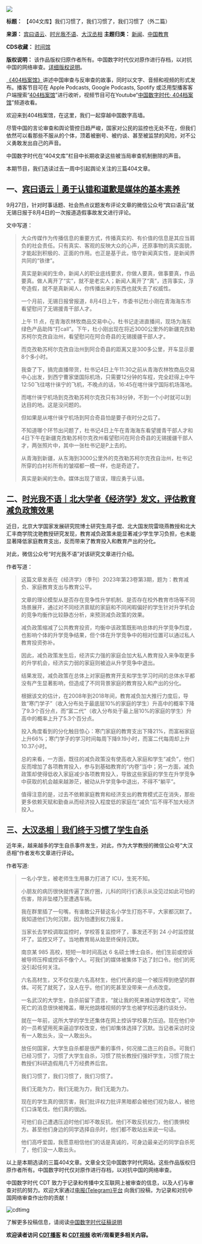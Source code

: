 ![](https://chinadigitaltimes.net/chinese/files/2023/09/4023.png)







**标题：** 【404文库】我们习惯了，我们习惯了，我们习惯了（外二篇）  

**来源：** [宾曰语云](https://chinadigitaltimes.net/space/宾曰语云)、[时光我不语](https://chinadigitaltimes.net/space/时光我不语)、[大汉丞相](https://chinadigitaltimes.net/space/大汉丞相)
**主题归类：** [新闻](https://chinadigitaltimes.net/space/新闻)、[中国教育](https://chinadigitaltimes.net/space/中国教育)   

**CDS收藏：** [时间馆](https://chinadigitaltimes.net/space/%E6%97%B6%E9%97%B4%E9%A6%86)  

**版权说明：** 该作品版权归原作者所有。中国数字时代仅对原作进行存档，以对抗中国的网络审查。[详细版权说明](https://chinadigitaltimes.net/chinese/copyright)。




[《404档案馆》](https://chinadigitaltimes.net/chinese/404-archives)讲述中国审查与反审查的故事，同时以文字、音频和视频的形式发布。播客节目可在 Apple Podcasts, Google Podcasts, Spotify 或泛用型播客客户端搜索“[404档案馆](https://open.firstory.me/user/cdt)”进行收听，视频节目可在Youtube“[中国数字时代· 404档案馆](https://www.youtube.com/channel/UCwXewCWwaK1-yec8niJLrqg)”频道收看。


欢迎来到404档案馆，在这里，我们一起穿越中国数字高墙。


尽管中国的言论审查和舆论管控日趋严峻，国家对公民的监控也无处不在，但我们依然可以看那些不服从的个体，顶着被删号、被约谈、甚至被监禁的风险，对不公义勇敢发出自己的声音。


中国数字时代在“404文库”栏目中长期收录这些被当局审查机制删除的声音。


本期节目，我们选读过去一周中引起舆论关注的三篇404文章。


一、[宾曰语云｜勇于认错和道歉是媒体的基本素养](https://chinadigitaltimes.net/chinese/700403.html)
---------------------------------------------------------------------------



9月27日，针对时事话题、社会热点议题发布评论文章的微信公众号“宾曰语云”就无锡日报于8月4日的一次报道造假事故发文进行评论。


文中写道：



> 
> 大众传媒作为传播信息的重要方式，传播真实的、有价值的信息是其应当肩负的社会责任。只有真实、客观的反映大众的心声，还原事物的真实面貌，才能起到积极的、正面的作用。也正是基于此，恪守新闻真实性，是新闻界共同的“铁律”。
> 
> 
> 真实是新闻的生命，新闻人的职业底线要求，你做人要真，做事要真，作品要真。做人离开了“实”，就不是老实人；新闻人离开了“真”，违背事实，浮夸造假，就不是真新闻人，你传播出来的东西也就失去了权威性。
> 
> 
> 一个月前，无锡日报曾报道，8月4日上午，市委书记杜小刚在青海海东市看望慰问了无锡援青干部人才。
> 
> 
> 上午 11 点，在青海农林牧商品交易中心，杜书记走进直播间，现场为海东绿色产品助阵“打call”。下午，杜小刚出现在将近3000公里外的新疆克孜勒苏柯尔克孜自治州，看望慰问在阿合奇县的无锡援疆干部人才。
> 
> 
> 而克孜勒苏柯尔克孜自治州到阿合奇县的距离又是300多公里，开车显示要8个多小时。
> 
> 
> 我查了下，搞完直播带货，杜书记4日上午11:30之前从青海农林牧商品交易中心出发，到西宁曹家堡国际机场，只需要12分钟的车程，完全赶得上中午12:50飞往喀什徕宁的飞机，不晚点的话，16:45在喀什徕宁国际机场落地。
> 
> 
> 而喀什徕宁机场到克孜勒苏柯尔克孜只有38分钟，不到一个小时就可以到达目的地。这是没问题的。
> 
> 
> 但如果是从喀什徕宁机场到阿合奇县怕是要子夜时分之后了。
> 
> 
> 不知道哪个环节出问题了，杜书记4日上午在青海海东看望援青干部人才和4日下午在新疆克孜勒苏柯尔克孜州看望慰问在阿合奇县的无锡援疆干部人才，两张照片中，其中一张杜书记是P上去的。
> 
> 
> 从青海到新疆，从东海到3000公里外的克孜勒苏柯尔克孜自治州，杜书记所穿的白衬衫所有的皱褶都一模一样，也是奇迹了。
> 
> 
> 真实是新闻的生命。媒体出现了错误，理应勇于认错。
> 
> 
> 


二、[时光我不语｜北大学者《经济学》发文，评估教育减负政策效果](https://chinadigitaltimes.net/chinese/700359.html)
-----------------------------------------------------------------------------------



近日，北京大学国家发展研究院博士研究生周子焜、北大国发院雷晓燕教授和北大汇丰商学院沈艳教授研究发现，教育减负政策未能显著减少学生学习负担，也未能显著降低家庭教育支出，反而带来了教育投入和教育产出的分化。


对此，微信公众号“时光我不语”对该研究文章进行介绍。


作者写道：



> 
> 这篇文章发表在《经济学》（季刊）2023年第23卷第3期，题为：教育减负、家庭教育支出与教育公平。
> 
> 
> 文章的理论模型从是否存在竞争性升学机制、是否存在校外教育市场等不同场景展开，通过对不同经济禀赋的家庭和不同闲暇偏好的学生针对升学机会的竞争均衡作比较静态分析，来预测减负政策的效果。
> 
> 
> 减负政策缩减了公共教育投资，均衡中该政策既影响总体的升学竞争烈度，也影响个体的升学竞争结果，但个体在升学竞争中的相对位置可以通过私人教育投资弥补。
> 
> 
> 因此，减负政策发生后，经济实力强的家庭会加大私人教育投入来争取更多的升学机会，经济实力弱的家庭则被迫从升学竞争中退出。
> 
> 
> 结果发现，减负政策在总体上对家庭教育开支和学生学习时间的总体水平都没有产生显著影响，但造成了不同背景家庭的教育投入和产出的分化。
> 
> 
> 根据该文的估计，在2008年到2018年间，教育减负加大推行力度后，导致“寒门学子”（收入分布处于最底层10%的家庭的学生）升高中的概率下降了9.3个百分点，而“富二代”（收入分布处于最上层10%的家庭的学生）升高中的概率上升了5.3个百分点。
> 
> 
> 投入角度看到的分化触目惊心：寒门家庭的教育支出下降21%，而富裕家庭上升66%；寒门学子的学习时间每周下降9.19小时，而富二代每周却上升10.37小时。
> 
> 
> 总的来看，一方面，既往的减负政策没有使高收入家庭和学生“减负”，他们反而增加了各项教育投入，参与到基础教育的“内卷”当中；另一方面，减负政策却使得低收入家庭减少各项教育投入，导致这些家庭的学生在升学竞争中获取的机会越来越渺茫，被动从升学竞争中退出，不得不“躺平”。
> 
> 
> 值得注意的是，过去不依赖家庭教育和经济支出的教育模式正在消失，那些更多依赖天赋和勤奋从而经济投入程度低的家庭在“减负”后不得不加大经济投入。
> 
> 
> 


三、[大汉丞相｜我们终于习惯了学生自杀](https://chinadigitaltimes.net/chinese/700248.html)
-----------------------------------------------------------------------



近年来，越来越多的学生自杀事件发生，对此，作为大学教授的微信公众号“大汉丞相”作者发布文章进行评论。


作者写道:



> 
> 一名小学生，被老师生生用暴力打进了 ICU，生死不知。
> 
> 
> 小朋友的病历很快就传遍了医疗圈，儿科的同行们表示从没见过如此可怕的伤害，除非坠楼乃至遭遇车祸。
> 
> 
> 我在群里插了一句嘴，有谁敢公开替这名小学生打抱不平，大家都沉默了。我知道他们为何沉默，因为怕遭到权力报复。
> 
> 
> 当家长去学校调取监控时，学校答复监控坏了，事发还不到 24 小时监控就坏了。监控又坏了。当地教育局从始至终保持沉默。
> 
> 
> 南京某 985 高校，短短一年时间高达 6 名硕士博士自杀，他们生前或控诉被导师压榨或控诉不像个人。可我们的媒体被集体下达了封口令。他们的死没引起任何关注。
> 
> 
> 六名高材生，又不仅仅是六名高材生，他们代表的是一个被压榨到绝望的群体。可死了就死了，没人在乎。他们的死甚至没带来一点点改变。
> 
> 
> 一名武汉的大学生，自杀前留下遗言，“就让我的死来推动学校改变”。可他死亡的消息很快被掩盖，曝光他跳楼视频的学生也被学校迅速约谈处分。
> 
> 
> 就在一年前，这所大学的学生还集体在网上控诉学校暴力压迫。现在他们中的一员希望用死来逼迫学校改变，他们却集体选择了沉默。当记者采访时没有一人敢出头，没一人敢出头。
> 
> 
> 放任何国家，大学生自杀都是很严重的事件，何况接二连三的自杀。可我们已经习惯了，习惯了大学生自杀，习惯了院长教授们强奸学生，习惯了院士教授们科研造假用几千万经费养后宫。
> 
> 
> 我们习惯了，我们习惯了，我们习惯了。
> 
> 
> 我们无能为力，我们无能为力，我们无能为力。
> 
> 
> 现在的学生真的很厉害，我们批评权力批评黑暗都会被他们视为敌人，被他们口诛笔伐，他们真的很凶。
> 
> 
> 可他们自己遭遇压迫时他们却不敢反抗，他们不敢反抗权力，他们畏惧校方。甚至他们身边的同学选择自杀时，他们都不敢站出来说一句话。
> 
> 
> 他们高呼爱国，我愿意相信他们的话是真诚的，可身边最亲近的同学自杀死了，他们没一人敢出头。
> 
> 
> 


以上是本期选读的三篇404文章。文章全文见中国数字时代网站。这些作品版权归原作者所有。中国数字时代仅对原作进行存档，以对抗中国的网络审查。


中国数字时代 CDT 致力于记录和传播中文互联网上被审查的信息，以及人们与审查对抗的努力。欢迎大家通过[电报(Telegram)平台](https://t.me/cdtmedia_bot "电报(Telegram)平台") 向我们投稿，为记录和对抗中国网络审查作出你的贡献！


![cdtimg](https://chinadigitaltimes.net/chinese/files/2022/05/404给CDT-QR-code-1.jpg)


了解更多投稿信息，请阅读[中国数字时代征稿说明](https://chinadigitaltimes.net/chinese/telegrambot "中国数字时代征稿说明")


**欢迎读者访问 [CDT播客](https://open.firstory.me/user/cdt/platforms "CDT播客") 和 [CDT视频](https://www.youtube.com/@CDTChinese/videos "CDT视频") 收听/观看更多相关内容。** 

